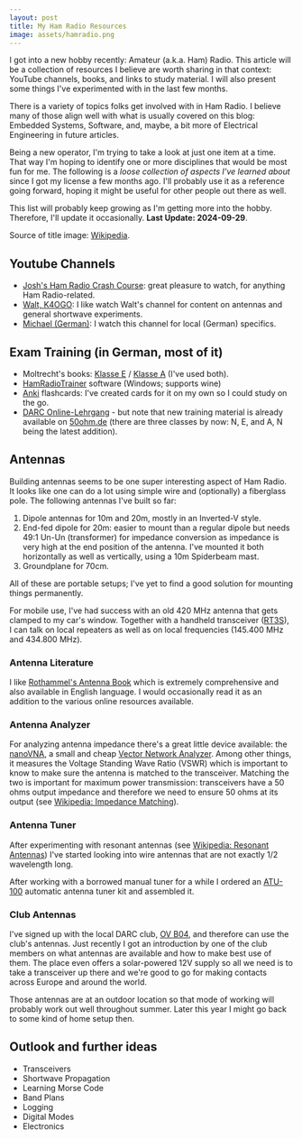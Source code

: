 ```yaml
---
layout: post
title: My Ham Radio Resources
image: assets/hamradio.png
---
```


I got into a new hobby recently: Amateur (a.k.a. Ham) Radio. This article will be a collection of resources I believe are worth sharing in that context: YouTube channels, books, and links to study material. I will also present some things I've experimented with in the last few months.

There is a variety of topics folks get involved with in Ham Radio. I believe many of those align well with what is usually covered on this blog: Embedded Systems, Software, and, maybe, a bit more of Electrical Engineering in future articles.

Being a new operator, I'm trying to take a look at just one item at a time. That way I'm hoping to identify one or more disciplines that would be most fun for me. The following is a *loose collection of aspects I've learned about* since I got my license a few months ago. I'll probably use it as a reference going forward, hoping it might be useful for other people out there as well.

This list will probably keep growing as I'm getting more into the hobby. Therefore, I'll update it occasionally. **Last Update: 2024-09-29**.

Source of title image: [Wikipedia](https://de.m.wikipedia.org/wiki/Datei:International_amateur_radio_symbol.svg).

## Youtube Channels
* [Josh's Ham Radio Crash Course](https://www.youtube.com/@HamRadioCrashCourse): great pleasure to watch, for anything Ham Radio-related.
* [Walt, K4OGO](https://www.youtube.com/@COASTALWAVESWIRES): I like watch Walt's channel for content on antennas and general shortwave experiments.
* [Michael (German)](https://www.youtube.com/@DL2YMR): I watch this channel for local (German) specifics.

## Exam Training (in German, most of it)
* Moltrecht's books: [Klasse E](https://www.amazon.de/Amateurfunk-Lehrgang-Amateurfunkzeugnis-Klasse-allen-Pr%C3%BCfungsfragen/dp/3881803645) / [Klasse A](https://www.amazon.de/Amateurfunk-Lehrgang-Technik-Amateurfunkzeugnis-Erl%C3%A4uterungen-Pr%C3%BCfungsfragen/dp/3881803890) (I've used both).
* [HamRadioTrainer](http://www.hamradiotrainer.de/) software (Windows; supports wine)
* [Anki](https://ankiweb.net/) flashcards: I've created cards for it on my own so I could study on the go.
* [DARC Online-Lehrgang](https://www.darc.de/der-club/referate/ajw/darc-online-lehrgang/) - but note that new training material is already available on [50ohm.de](https://www.50ohm.de/) (there are three classes by now: N, E, and A, N being the latest addition).

## Antennas
Building antennas seems to be one super interesting aspect of Ham Radio. It looks like one can do a lot using simple wire and (optionally) a fiberglass pole. The following antennas I've built so far:
1. Dipole antennas for 10m and 20m, mostly in an Inverted-V style.
1. End-fed dipole for 20m: easier to mount than a regular dipole but needs 49:1 Un-Un (transformer) for impedance conversion as impedance is very high at the end position of the antenna. I've mounted it both horizontally as well as vertically, using a 10m Spiderbeam mast.
1. Groundplane for 70cm.

All of these are portable setups; I've yet to find a good solution for mounting things permanently.

For mobile use, I've had success with an old 420 MHz antenna that gets clamped to my car's window. Together with a handheld transceiver ([RT3S](https://www.retevis.com/rt3s-dual-band-dmr-radio-built-in-gps-us)), I can talk on local repeaters as well as on local frequencies (145.400 MHz and 434.800 MHz).

### Antenna Literature
I like [Rothammel's Antenna Book](https://rothammel.com/Rothammels-Antenna-Book) which is extremely comprehensive and also available in English language. I would occasionally read it as an addition to the various online resources available.

### Antenna Analyzer
For analyzing antenna impedance there's a great little device available: the [nanoVNA](https://nanovna.com/), a small and cheap [Vector Network Analyzer](https://en.wikipedia.org/wiki/Network_analyzer_(electrical)
). Among other things, it measures the Voltage Standing Wave Ratio (VSWR) which is important to know to make sure the antenna is matched to the transceiver. Matching the two is important for maximum power transmission: transceivers have a 50 ohms output impedance and therefore we need to ensure 50 ohms at its output (see [Wikipedia: Impedance Matching](https://en.wikipedia.org/wiki/Impedance_matching)).

### Antenna Tuner
After experimenting with resonant antennas (see [Wikipedia: Resonant Antennas](https://en.wikipedia.org/wiki/Antenna_(radio)#Resonant_antennas)) I've started looking into wire antennas that are not exactly 1/2 wavelength long.

After working with a borrowed manual tuner for a while I ordered an [ATU-100](https://github.com/Dfinitski/N7DDC-ATU-100-mini-and-extended-boards) automatic antenna tuner kit and assembled it.

### Club Antennas
I've signed up with the local DARC club, [OV B04](https://www.b04.info/), and therefore can use the club's antennas. Just recently I got an introduction by one of the club members on what antennas are available and how to make best use of them. The place even offers a solar-powered 12V supply so all we need is to take a transceiver up there and we're good to go for making contacts across Europe and around the world.

Those antennas are at an outdoor location so that mode of working will probably work out well throughout summer. Later this year I might go back to some kind of home setup then.

## Outlook and further ideas
* Transceivers
* Shortwave Propagation
* Learning Morse Code
* Band Plans
* Logging
* Digital Modes
* Electronics

